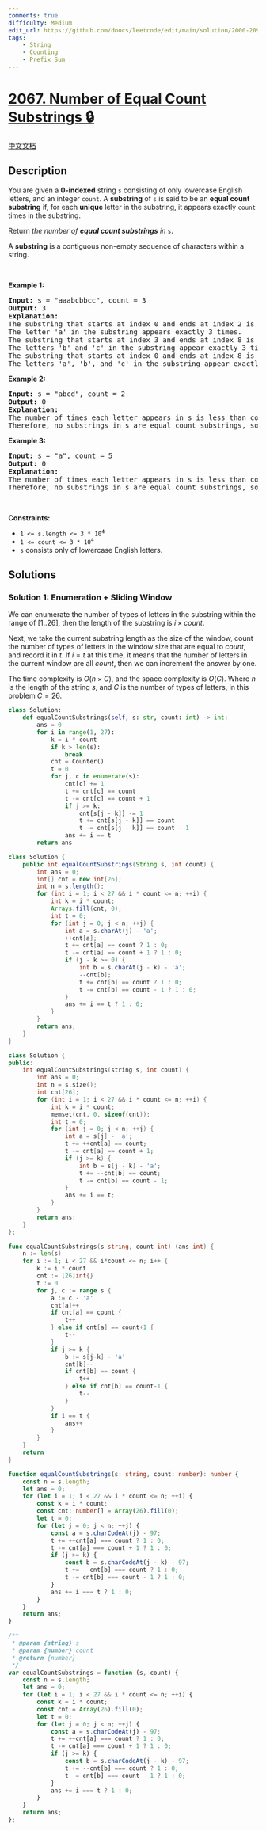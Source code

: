 ```yaml
---
comments: true
difficulty: Medium
edit_url: https://github.com/doocs/leetcode/edit/main/solution/2000-2099/2067.Number%20of%20Equal%20Count%20Substrings/README_EN.md
tags:
    - String
    - Counting
    - Prefix Sum
---
```


<!-- problem:start -->

# [2067. Number of Equal Count Substrings 🔒](https://leetcode.com/problems/number-of-equal-count-substrings)

[中文文档](/solution/2000-2099/2067.Number%20of%20Equal%20Count%20Substrings/README.md)

## Description

<p>You are given a <strong>0-indexed</strong> string <code>s</code> consisting of only lowercase English letters, and an integer <code>count</code>. A <strong>substring</strong> of <code>s</code> is said to be an <strong>equal count substring</strong> if, for each <strong>unique</strong> letter in the substring, it appears exactly <code>count</code> times in the substring.</p>

<p>Return <em>the number of <strong>equal count substrings</strong> in </em><code>s</code>.</p>

<p>A <strong>substring</strong> is a contiguous non-empty sequence of characters within a string.</p>

<p>&nbsp;</p>
<p><strong class="example">Example 1:</strong></p>

<pre>
<strong>Input:</strong> s = &quot;aaabcbbcc&quot;, count = 3
<strong>Output:</strong> 3
<strong>Explanation:</strong>
The substring that starts at index 0 and ends at index 2 is &quot;aaa&quot;.
The letter &#39;a&#39; in the substring appears exactly 3 times.
The substring that starts at index 3 and ends at index 8 is &quot;bcbbcc&quot;.
The letters &#39;b&#39; and &#39;c&#39; in the substring appear exactly 3 times.
The substring that starts at index 0 and ends at index 8 is &quot;aaabcbbcc&quot;.
The letters &#39;a&#39;, &#39;b&#39;, and &#39;c&#39; in the substring appear exactly 3 times.
</pre>

<p><strong class="example">Example 2:</strong></p>

<pre>
<strong>Input:</strong> s = &quot;abcd&quot;, count = 2
<strong>Output:</strong> 0
<strong>Explanation:</strong>
The number of times each letter appears in s is less than count.
Therefore, no substrings in s are equal count substrings, so return 0.
</pre>

<p><strong class="example">Example 3:</strong></p>

<pre>
<strong>Input:</strong> s = &quot;a&quot;, count = 5
<strong>Output:</strong> 0
<strong>Explanation:</strong>
The number of times each letter appears in s is less than count.
Therefore, no substrings in s are equal count substrings, so return 0</pre>

<p>&nbsp;</p>
<p><strong>Constraints:</strong></p>

<ul>
	<li><code>1 &lt;= s.length &lt;= 3 * 10<sup>4</sup></code></li>
	<li><code>1 &lt;= count &lt;= 3 * 10<sup>4</sup></code></li>
	<li><code>s</code> consists only of lowercase English letters.</li>
</ul>

## Solutions

<!-- solution:start -->

### Solution 1: Enumeration + Sliding Window

We can enumerate the number of types of letters in the substring within the range of $[1..26]$, then the length of the substring is $i \times count$.

Next, we take the current substring length as the size of the window, count the number of types of letters in the window size that are equal to $count$, and record it in $t$. If $i = t$ at this time, it means that the number of letters in the current window are all $count$, then we can increment the answer by one.

The time complexity is $O(n \times C)$, and the space complexity is $O(C)$. Where $n$ is the length of the string $s$, and $C$ is the number of types of letters, in this problem $C = 26$.

<!-- tabs:start -->

```python
class Solution:
    def equalCountSubstrings(self, s: str, count: int) -> int:
        ans = 0
        for i in range(1, 27):
            k = i * count
            if k > len(s):
                break
            cnt = Counter()
            t = 0
            for j, c in enumerate(s):
                cnt[c] += 1
                t += cnt[c] == count
                t -= cnt[c] == count + 1
                if j >= k:
                    cnt[s[j - k]] -= 1
                    t += cnt[s[j - k]] == count
                    t -= cnt[s[j - k]] == count - 1
                ans += i == t
        return ans
```

```java
class Solution {
    public int equalCountSubstrings(String s, int count) {
        int ans = 0;
        int[] cnt = new int[26];
        int n = s.length();
        for (int i = 1; i < 27 && i * count <= n; ++i) {
            int k = i * count;
            Arrays.fill(cnt, 0);
            int t = 0;
            for (int j = 0; j < n; ++j) {
                int a = s.charAt(j) - 'a';
                ++cnt[a];
                t += cnt[a] == count ? 1 : 0;
                t -= cnt[a] == count + 1 ? 1 : 0;
                if (j - k >= 0) {
                    int b = s.charAt(j - k) - 'a';
                    --cnt[b];
                    t += cnt[b] == count ? 1 : 0;
                    t -= cnt[b] == count - 1 ? 1 : 0;
                }
                ans += i == t ? 1 : 0;
            }
        }
        return ans;
    }
}
```

```cpp
class Solution {
public:
    int equalCountSubstrings(string s, int count) {
        int ans = 0;
        int n = s.size();
        int cnt[26];
        for (int i = 1; i < 27 && i * count <= n; ++i) {
            int k = i * count;
            memset(cnt, 0, sizeof(cnt));
            int t = 0;
            for (int j = 0; j < n; ++j) {
                int a = s[j] - 'a';
                t += ++cnt[a] == count;
                t -= cnt[a] == count + 1;
                if (j >= k) {
                    int b = s[j - k] - 'a';
                    t += --cnt[b] == count;
                    t -= cnt[b] == count - 1;
                }
                ans += i == t;
            }
        }
        return ans;
    }
};
```

```go
func equalCountSubstrings(s string, count int) (ans int) {
	n := len(s)
	for i := 1; i < 27 && i*count <= n; i++ {
		k := i * count
		cnt := [26]int{}
		t := 0
		for j, c := range s {
			a := c - 'a'
			cnt[a]++
			if cnt[a] == count {
				t++
			} else if cnt[a] == count+1 {
				t--
			}
			if j >= k {
				b := s[j-k] - 'a'
				cnt[b]--
				if cnt[b] == count {
					t++
				} else if cnt[b] == count-1 {
					t--
				}
			}
			if i == t {
				ans++
			}
		}
	}
	return
}
```

```ts
function equalCountSubstrings(s: string, count: number): number {
    const n = s.length;
    let ans = 0;
    for (let i = 1; i < 27 && i * count <= n; ++i) {
        const k = i * count;
        const cnt: number[] = Array(26).fill(0);
        let t = 0;
        for (let j = 0; j < n; ++j) {
            const a = s.charCodeAt(j) - 97;
            t += ++cnt[a] === count ? 1 : 0;
            t -= cnt[a] === count + 1 ? 1 : 0;
            if (j >= k) {
                const b = s.charCodeAt(j - k) - 97;
                t += --cnt[b] === count ? 1 : 0;
                t -= cnt[b] === count - 1 ? 1 : 0;
            }
            ans += i === t ? 1 : 0;
        }
    }
    return ans;
}
```

```js
/**
 * @param {string} s
 * @param {number} count
 * @return {number}
 */
var equalCountSubstrings = function (s, count) {
    const n = s.length;
    let ans = 0;
    for (let i = 1; i < 27 && i * count <= n; ++i) {
        const k = i * count;
        const cnt = Array(26).fill(0);
        let t = 0;
        for (let j = 0; j < n; ++j) {
            const a = s.charCodeAt(j) - 97;
            t += ++cnt[a] === count ? 1 : 0;
            t -= cnt[a] === count + 1 ? 1 : 0;
            if (j >= k) {
                const b = s.charCodeAt(j - k) - 97;
                t += --cnt[b] === count ? 1 : 0;
                t -= cnt[b] === count - 1 ? 1 : 0;
            }
            ans += i === t ? 1 : 0;
        }
    }
    return ans;
};
```

<!-- tabs:end -->

<!-- solution:end -->

<!-- problem:end -->
